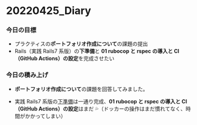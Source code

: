 # 20220425_Diary

### 今日の目標

- プラクティスの**ポートフォリオ作成について**の課題の提出
- Rails（実践 Rails7 系版）の**下準備**と **01 rubocop と rspec の導入と CI（GitHub Actions）の設定**を完成させたい

### 今日の積み上げ

- **ポートフォリオ作成について**の課題を回答してみました。

- 実践 Rails7 系版の[下準備](https://github.com/HenryChung81/insta_clone_rails7)は一通り完成、**01 rubocop と rspec の導入と CI（GitHub Actions）の設定**はまだ 💦（ドッカーの操作はまだ慣れてなく、時間がかかってしまい）
